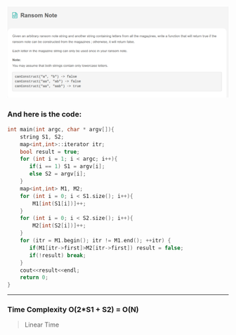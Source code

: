 ![](/images/Leetcode_Ransom.png)
---
### And here is the code:

```c++
int main(int argc, char * argv[]){
    string S1, S2;   
    map<int,int>::iterator itr;
    bool result = true;
    for (int i = 1; i < argc; i++){
       if(i == 1) S1 = argv[i];
       else S2 = argv[i];
    }
    map<int,int> M1, M2;
    for (int i = 0; i < S1.size(); i++){
        M1[int(S1[i])]++;
    }
    for (int i = 0; i < S2.size(); i++){
        M2[int(S2[i])]++;
    }
    for (itr = M1.begin(); itr != M1.end(); ++itr) { 
       if(M1[itr->first]>M2[itr->first]) result = false;
       if(!result) break;
    }
    cout<<result<<endl;
    return 0;
}

```
---
### Time Complexity O(2*S1 + S2) = O(N)
> Linear Time 
